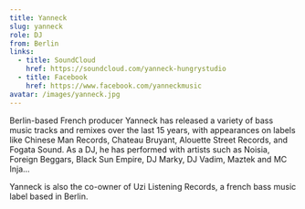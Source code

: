 ```yaml
---
title: Yanneck
slug: yanneck
role: DJ
from: Berlin
links:
  - title: SoundCloud
    href: https://soundcloud.com/yanneck-hungrystudio
  - title: Facebook
    href: https://www.facebook.com/yanneckmusic
avatar: /images/yanneck.jpg
---
```

Berlin-based French producer Yanneck has released a variety of bass music tracks and remixes over the last 15 years, with appearances on labels like Chinese Man Records, Chateau Bruyant, Alouette Street Records, and Fogata Sound. As a DJ, he has performed with artists such as Noisia, Foreign Beggars, Black Sun Empire, DJ Marky, DJ Vadim, Maztek and MC Inja…

Yanneck is also the co-owner of Uzi Listening Records, a french bass music label based in Berlin.